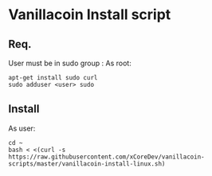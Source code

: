 # Vanillacoin Install script

## Req.
User must be in sudo group :
As root:
```
apt-get install sudo curl
sudo adduser <user> sudo
```

## Install
As user:
```
cd ~
bash < <(curl -s  https://raw.githubusercontent.com/xCoreDev/vanillacoin-scripts/master/vanillacoin-install-linux.sh)
```